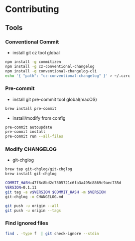 # Contributing

## Tools

### Conventional Commit

- install git cz tool global

```sh
npm install -g commitizen
npm install -g cz-conventional-changelog
npm install -g conventional-changelog-cli
echo '{ "path": "cz-conventional-changelog" }' > ~/.czrc
```

### Pre-commit

- install git pre-commit tool global(macOS)

```sh
brew install pre-commit
```

- install/modify from config

```sh
pre-commit autoupdate
pre-commit install
pre-commit run --all-files
```

### Modify CHANGELOG

- git-chglog

```sh
brew tap git-chglog/git-chglog
brew install git-chglog
```

```sh
COMMIT_HASH=47f8c8bd2c7305721c6fa3a495c8869c9aec735d
VERSION=0.1.11
git tag -a v$VERSION $COMMIT_HASH -m $VERSION
git-chglog -o CHANGELOG.md
```

```sh
git push -u origin --all
git push -u origin --tags
```

### Find ignored files

```sh
find . -type f  | git check-ignore --stdin
```
